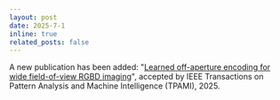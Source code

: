 ```yaml
---
layout: post
date: 2025-7-1
inline: true
related_posts: false
---
```

A new publication has been added: "[Learned off-aperture encoding for wide field-of-view RGBD imaging](https://whywww.github.io/off-aperture-encoding/)", accepted by IEEE Transactions on Pattern Analysis and Machine Intelligence (TPAMI), 2025.